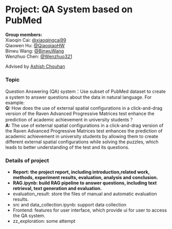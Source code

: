 # Project: QA System based on PubMed
**Group members:**  
Xiaoqin Cai: [@xiaoqingcai99](https://github.com/xiaoqingcai99)    
Qiaowen Hu: [@QiaoqiaoHW](https://github.com/QiaoqiaoHW)  
Binwu Wang: [@BinwuWang](https://github.com/BinwuWang)  
Wenzhuo Chen: [@Wenzhuo321](https://github.com/Wenzhuo321)

Advised by [Ashish Chouhan](https://github.com/achouhan93)

### Topic
Question Answering (QA) system：Use subset of PubMed dataset to create a system to answer questions about the data in natural language. For example:  
**Q:** How does the use of external spatial configurations in a click-and-drag version of the Raven Advanced Progressive Matrices test enhance the prediction of academic achievement in university students？      
**A:** The use of external spatial configurations in a click-and-drag version of the Raven Advanced Progressive Matrices test enhances the prediction of academic achievement in university students by allowing them to create different external spatial configurations while solving the puzzles, which leads to better understanding of the test and its questions.

### Details of project
* **Report: the project report, including introduction,related work, methods, experiment results, evaluation, analysis and conclusion.**
* **RAG.ipynb: build RAG pipeline to answer questions, including text retrieval, text generation and evaluation.**
* evaluation_result: store the files of manual and automatic evaluation results.
* src and data_collection.ipynb: support data collection
* Frontend: features for user interface, which provide ui for user to access the QA system.
* zz_exploration: some attempt

